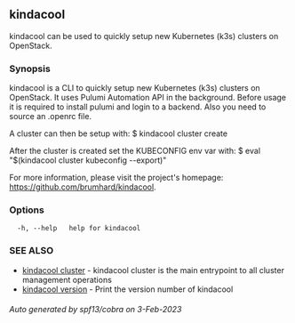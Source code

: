 ## kindacool

kindacool can be used to quickly setup new Kubernetes (k3s) clusters on OpenStack.

### Synopsis

kindacool is a CLI to quickly setup new Kubernetes (k3s) clusters on OpenStack.
It uses Pulumi Automation API in the background.
Before usage it is required to install pulumi and login to a backend. Also you need to source an .openrc file.

A cluster can then be setup with:
	$ kindacool cluster create

After the cluster is created set the KUBECONFIG env var with:
	$ eval "$(kindacool cluster kubeconfig --export)"

For more information, please visit the project's homepage: https://github.com/brumhard/kindacool.
		

### Options

```
  -h, --help   help for kindacool
```

### SEE ALSO

* [kindacool cluster](kindacool_cluster.md)	 - kindacool cluster is the main entrypoint to all cluster management operations
* [kindacool version](kindacool_version.md)	 - Print the version number of kindacool

###### Auto generated by spf13/cobra on 3-Feb-2023
